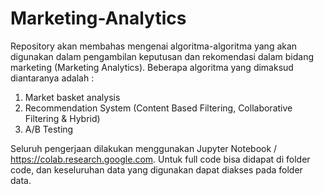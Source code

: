 # Marketing-Analytics

Repository akan membahas mengenai algoritma-algoritma yang akan digunakan dalam pengambilan keputusan dan rekomendasi dalam bidang marketing (Marketing Analytics). Beberapa algoritma yang dimaksud diantaranya adalah :
1. Market basket analysis
2. Recommendation System (Content Based Filtering, Collaborative Filtering & Hybrid)
3. A/B Testing 

Seluruh pengerjaan dilakukan menggunakan Jupyter Notebook / https://colab.research.google.com. Untuk full code bisa didapat di folder code, dan keseluruhan data yang digunakan dapat diakses pada folder data.
